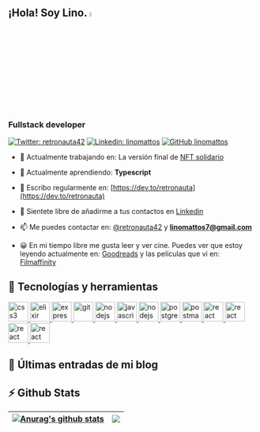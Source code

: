 ## ¡Hola! Soy Lino. <img src="https://media.giphy.com/media/hvRJCLFzcasrR4ia7z/giphy.gif" width="5%"></a>

### Fullstack developer

<!-- <h1 align="center">Hola <img src="https://media.giphy.com/media/hvRJCLFzcasrR4ia7z/giphy.gif" width="5%">, Soy Lino</h1> -->
<!-- <h3 align="center">Fullstack developer</h3> -->

[![Twitter: retronauta42](https://img.shields.io/twitter/follow/retronauta42?style=social)](https://twitter.com/retronauta42)
[![Linkedin: linomattos](https://img.shields.io/badge/-linomattos-blue?style=flat-square&logo=Linkedin&logoColor=white&link=https://www.linkedin.com/in/linomattos/)](https://www.linkedin.com/in/linomattos/)
[![GitHub linomattos](https://img.shields.io/github/followers/linomattos?label=follow&style=social)](https://github.com/linomattos)

- 🔭 Actualmente trabajando en: La versión final de [NFT solidario](https://github.com/linomattos/nft-solidario)

- 🌱 Actualmente aprendiendo: **Typescript**

- 📝 Escribo regularmente en: [https://dev.to/retronauta](https://dev.to/retronauta)

- 🤝 Sientete libre de añadirme a tus contactos en [Linkedin](https://www.linkedin.com/in/linomattos/)

- 📫 Me puedes contactar en: [@retronauta42](https://twitter.com/retronauta42) y **linomattos7@gmail.com**

- 😀 En mi tiempo libre me gusta leer y ver cine. Puedes ver que estoy leyendo actualmente en: [Goodreads](https://www.goodreads.com/user/show/42606106-lino) y las películas que ví en: [Filmaffinity](https://www.filmaffinity.com/es/userratings.php?user_id=6349893)

## 🔨 Tecnologías y herramientas

<p align="left">
<a href="https://www.w3.org/html/" target="_blank" rel="noreferrer"> <img src="https://user-images.githubusercontent.com/51467595/205905599-3f5ac496-a516-4c55-8871-d39aa8ec9990.svg" alt="css3" width="40" height="40"/> </a>
<a href="https://www.w3schools.com/css/" target="_blank" rel="noreferrer"> <img src="https://user-images.githubusercontent.com/51467595/205904094-c4970a07-a0f2-4bad-9def-8f6d73105525.svg" alt="elixir" width="40" height="40"/> </a>
<a href="https://developer.mozilla.org/en-US/docs/Web/JavaScript" target="_blank" rel="noreferrer"> <img src="https://user-images.githubusercontent.com/51467595/205904104-088a32f1-175a-4534-b69f-5a2a6dbe01a2.svg" alt="express" width="40" height="40"/> </a>
 <a href="https://git-scm.com/" target="_blank" rel="noreferrer"> <img src="https://user-images.githubusercontent.com/51467595/205904073-1205a42f-412c-40fd-bad7-1e1680b95ec0.svg" alt="git" width="40" height="40"/> </a>
 <a href="https://nodejs.org" target="_blank" rel="noreferrer"> <img src="https://user-images.githubusercontent.com/51467595/205904103-fa784601-c222-4210-9ab8-acac5f44bb2f.svg" alt="nodejs" width="40" height="40"/> </a> <a href="https://expressjs.com" target="_blank" rel="noreferrer"> <img src="https://user-images.githubusercontent.com/51467595/205904109-5b890504-b3fe-456b-b5a8-6aa787f91504.svg" alt="javascript" width="40" height="40"/> </a>
 <a href="https://reactjs.org" target="_blank" rel="noreferrer"> <img src="https://user-images.githubusercontent.com/51467595/205904096-cda6fc2b-09b1-4e6f-9cf5-e406dc328073.svg" alt="nodejs" width="40" height="40"/> </a> <a href="https://chakra-ui.com/" target="_blank" rel="noreferrer"> <img src="https://user-images.githubusercontent.com/51467595/205904112-9e692133-7ded-41f9-898a-ecb60721c480.svg" alt="postgresql" width="40" height="40"/> </a>
 <a href="https://www.postgresql.org" target="_blank" rel="noreferrer"> <img src="https://user-images.githubusercontent.com/51467595/205904100-3fe6f9a4-8d37-4f5c-9754-cf5e9cc404c5.svg" alt="postman" width="40" height="40"/> </a> <a href="https://www.mongodb.com/" target="_blank" rel="noreferrer"> <img src="https://user-images.githubusercontent.com/51467595/205904099-a3a81f69-af6d-4bb0-8441-58e5483818ae.svg" alt="react" width="40" height="40"/> </a> <a href="https://postman.com" target="_blank" rel="noreferrer"> <img src="https://user-images.githubusercontent.com/51467595/205904106-41372da9-1563-4e2f-a68d-bd96bc2b6112.svg" alt="react" width="40" height="40"/> </a> <a href="https://ubuntu.com/" target="_blank" rel="noreferrer"> <img src="https://user-images.githubusercontent.com/51467595/205904107-29f1516a-bb22-40b1-8608-6b90cca7d53c.svg" alt="react" width="40" height="40"/> </a>
 <a href="https://www.vim.org/" target="_blank" rel="noreferrer"> <img src="https://user-images.githubusercontent.com/51467595/205904113-844c2b86-3fe3-444b-a803-5ea656672464.svg" alt="react" width="40" height="40"/> </a></p>

## 📖 Últimas entradas de mi blog

<!-- BLOG-POST-LIST:START -->

<!-- BLOG-POST-LIST:END -->

## ⚡ Github Stats

| <a href="https://github.com/linomattos/"><img align="center" src="https://github-readme-stats.vercel.app/api?username=linomattos&show_icons=true&include_all_commits=true&theme=buefy&hide_border=true" alt="Anurag's github stats" /></a> | <a href="https://github.com/linomattos/"><img align="center" src="https://github-readme-stats.vercel.app/api/top-langs/?username=linomattos&layout=compact&theme=buefy&hide_border=true" /></a> |
| ------------------------------------------------------------------------------------------------------------------------------------------------------------------------------------------------------------------------------------------ | ----------------------------------------------------------------------------------------------------------------------------------------------------------------------------------------------- |
